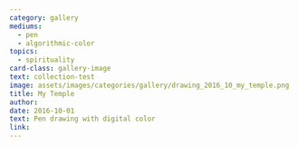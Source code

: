 ```yaml
---
category: gallery
mediums:
  - pen
  - algorithmic-color
topics:
  - spirituality
card-class: gallery-image
text: collection-test
image: assets/images/categories/gallery/drawing_2016_10_my_temple.png
title: My Temple
author:
date: 2016-10-01
text: Pen drawing with digital color
link:
---
```

